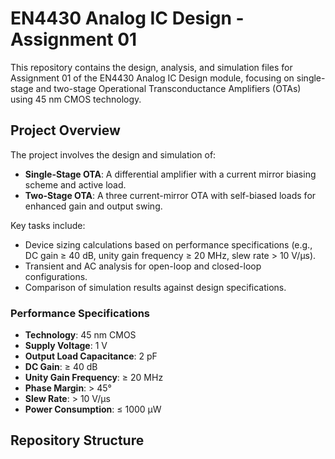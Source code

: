 # EN4430 Analog IC Design - Assignment 01

This repository contains the design, analysis, and simulation files for Assignment 01 of the EN4430 Analog IC Design module, focusing on single-stage and two-stage Operational Transconductance Amplifiers (OTAs) using 45 nm CMOS technology.

## Project Overview

The project involves the design and simulation of:
- **Single-Stage OTA**: A differential amplifier with a current mirror biasing scheme and active load.
- **Two-Stage OTA**: A three current-mirror OTA with self-biased loads for enhanced gain and output swing.

Key tasks include:
- Device sizing calculations based on performance specifications (e.g., DC gain ≥ 40 dB, unity gain frequency ≥ 20 MHz, slew rate > 10 V/μs).
- Transient and AC analysis for open-loop and closed-loop configurations.
- Comparison of simulation results against design specifications.

### Performance Specifications
- **Technology**: 45 nm CMOS
- **Supply Voltage**: 1 V
- **Output Load Capacitance**: 2 pF
- **DC Gain**: ≥ 40 dB
- **Unity Gain Frequency**: ≥ 20 MHz
- **Phase Margin**: > 45°
- **Slew Rate**: > 10 V/μs
- **Power Consumption**: ≤ 1000 μW

## Repository Structure
